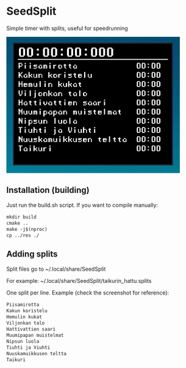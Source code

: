 # SeedSplit
Simple timer with splits, useful for speedrunning

![Screnshot](./screenshot.png)

## Installation (building)
Just run the build.sh script. If you want to compile manually:
```
mkdir build
cmake ..
make -j$(nproc)
cp ../res ./
```

## Adding splits
Split files go to ~/.local/share/SeedSplit

For example: ~/.local/share/SeedSplit/taikurin_hattu.splits

One split per line. Example (check the screenshot for reference):
```
Piisamirotta
Kakun koristelu
Hemulin kukat
Viljonkan talo
Hattivattien saari
Muumipapan muistelmat
Nipsun luola
Tiuhti ja Viuhti
Nuuskamuikkusen teltta
Taikuri
```
